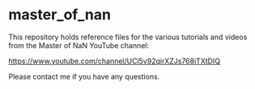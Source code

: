# master_of_nan

This repository holds reference files for the various tutorials and videos from the Master of NaN YouTube channel:

https://www.youtube.com/channel/UCl5v92qirXZJs768iTXtDIQ

Please contact me if you have any questions.
